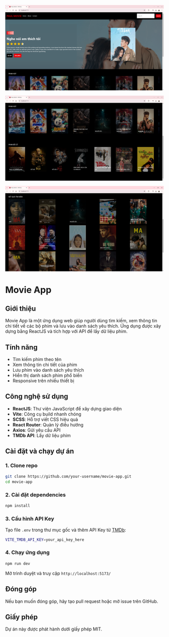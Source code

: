 ![Giao diện Movie App](./src/assets/readme/1.png)

![Giao diện Movie App](./src/assets/readme/2.png)

![Giao diện Movie App](./src/assets/readme/3.png)

# Movie App

## Giới thiệu
Movie App là một ứng dụng web giúp người dùng tìm kiếm, xem thông tin chi tiết về các bộ phim và lưu vào danh sách yêu thích. Ứng dụng được xây dựng bằng ReactJS và tích hợp với API để lấy dữ liệu phim.

## Tính năng
- Tìm kiếm phim theo tên
- Xem thông tin chi tiết của phim
- Lưu phim vào danh sách yêu thích
- Hiển thị danh sách phim phổ biến
- Responsive trên nhiều thiết bị

## Công nghệ sử dụng
- **ReactJS**: Thư viện JavaScript để xây dựng giao diện
- **Vite**: Công cụ build nhanh chóng
- **SCSS**: Hỗ trợ viết CSS hiệu quả
- **React Router**: Quản lý điều hướng
- **Axios**: Gửi yêu cầu API
- **TMDb API**: Lấy dữ liệu phim

## Cài đặt và chạy dự án
### 1. Clone repo
```sh
git clone https://github.com/your-username/movie-app.git
cd movie-app
```

### 2. Cài đặt dependencies
```sh
npm install
```

### 3. Cấu hình API Key
Tạo file `.env` trong thư mục gốc và thêm API Key từ [TMDb](https://www.themoviedb.org/):
```sh
VITE_TMDB_API_KEY=your_api_key_here
```

### 4. Chạy ứng dụng
```sh
npm run dev
```
Mở trình duyệt và truy cập `http://localhost:5173/`

## Đóng góp
Nếu bạn muốn đóng góp, hãy tạo pull request hoặc mở issue trên GitHub.

## Giấy phép
Dự án này được phát hành dưới giấy phép MIT.

